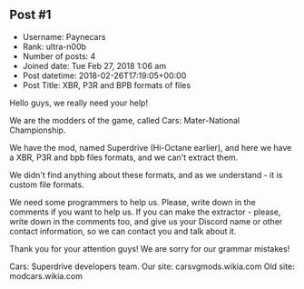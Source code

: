 ## Post #1
- Username: Paynecars
- Rank: ultra-n00b
- Number of posts: 4
- Joined date: Tue Feb 27, 2018 1:06 am
- Post datetime: 2018-02-26T17:19:05+00:00
- Post Title: XBR, P3R and BPB formats of files

Hello guys, we really need your help!

We are the modders of the game, called Cars: Mater-National Championship.

We have the mod, named Superdrive (Hi-Octane earlier), and here we have a XBR, P3R and bpb files formats, and we can't extract them.

We didn't find anything about these formats, and as we understand - it is custom file formats. 

We need some programmers to help us. Please, write down in the comments if you want to help us. If you can make the extractor - please, write down in the comments too, and give us your Discord name or other contact information, so we can contact you and talk about it.   

Thank you for your attention guys! We are sorry for our grammar mistakes!

   Cars: Superdrive developers team. 
Our site: carsvgmods.wikia.com
Old site: modcars.wikia.com
